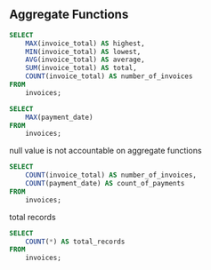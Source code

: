 ## Aggregate Functions

```sql
SELECT
	MAX(invoice_total) AS highest,
	MIN(invoice_total) AS lowest,
	AVG(invoice_total) AS average,
	SUM(invoice_total) AS total,
	COUNT(invoice_total) AS number_of_invoices
FROM
	invoices;
```

```sql
SELECT
	MAX(payment_date)
FROM
	invoices;
```

null value is not accountable on aggregate functions

```sql
SELECT
	COUNT(invoice_total) AS number_of_invoices,
	COUNT(payment_date) AS count_of_payments
FROM
	invoices;
```

total records

```sql
SELECT
	COUNT(*) AS total_records
FROM
	invoices;
```
